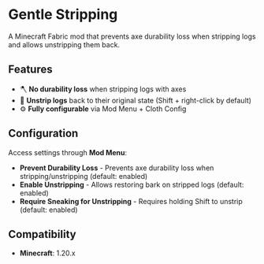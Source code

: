 # Gentle Stripping

A Minecraft Fabric mod that prevents axe durability loss when stripping logs and allows unstripping them back.

## Features

- 🪓 **No durability loss** when stripping logs with axes
- 🔄 **Unstrip logs** back to their original state (Shift + right-click by default)
- ⚙️ **Fully configurable** via Mod Menu + Cloth Config

## Configuration

Access settings through **Mod Menu**:
- **Prevent Durability Loss** - Prevents axe durability loss when stripping/unstripping (default: enabled)
- **Enable Unstripping** - Allows restoring bark on stripped logs (default: enabled)  
- **Require Sneaking for Unstripping** - Requires holding Shift to unstrip (default: enabled)

## Compatibility

- **Minecraft**: 1.20.x